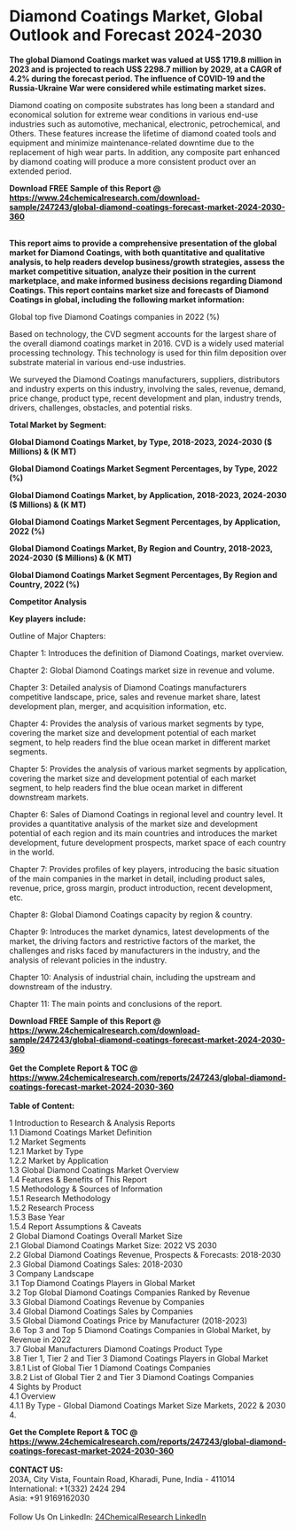 <h1>Diamond Coatings Market, Global Outlook and Forecast 2024-2030</h1><p><strong>The global Diamond Coatings market was valued at US$ 1719.8 million in 2023 and is projected to reach US$ 2298.7 million by 2029, at a CAGR of 4.2% during the forecast period. The influence of COVID-19 and the Russia-Ukraine War were considered while estimating market sizes.</strong></p><p>
</p><p>Diamond coating on composite substrates has long been a standard and economical solution for extreme wear conditions in various end-use industries such as automotive, mechanical, electronic, petrochemical, and Others. These features increase the lifetime of diamond coated tools and equipment and minimize maintenance-related downtime due to the replacement of high wear parts. In addition, any composite part enhanced by diamond coating will produce a more consistent product over an extended period.</p><div><b>Download FREE Sample of this Report @ 
            <a href="https://www.24chemicalresearch.com/download-sample/247243/global-diamond-coatings-forecast-market-2024-2030-360">
            https://www.24chemicalresearch.com/download-sample/247243/global-diamond-coatings-forecast-market-2024-2030-360</a></b></div><br><p>
</p><p><strong>This report aims to provide a comprehensive presentation of the global market for Diamond Coatings, with both quantitative and qualitative analysis, to help readers develop business/growth strategies, assess the market competitive situation, analyze their position in the current marketplace, and make informed business decisions regarding Diamond Coatings. This report contains market size and forecasts of Diamond Coatings in global, including the following market information:</strong></p><p>
</p><p>
</p><p>Global top five Diamond Coatings companies in 2022 (%)</p><p>
Based on technology, the CVD segment accounts for the largest share of the overall diamond coatings market in 2016. CVD is a widely used material processing technology. This technology is used for thin film deposition over substrate material in various end-use industries.</p><p>
We surveyed the Diamond Coatings manufacturers, suppliers, distributors and industry experts on this industry, involving the sales, revenue, demand, price change, product type, recent development and plan, industry trends, drivers, challenges, obstacles, and potential risks.</p><p>
<strong>Total Market by Segment:</strong></p><p>
<strong>Global Diamond Coatings Market, by Type, 2018-2023, 2024-2030 ($ Millions) &amp; (K MT)</strong></p><p>
<strong>Global Diamond Coatings Market Segment Percentages, by Type, 2022 (%)</strong></p><p>
</p><p>
<strong>Global Diamond Coatings Market, by Application, 2018-2023, 2024-2030 ($ Millions) &amp; (K MT)</strong></p><p>
<strong>Global Diamond Coatings Market Segment Percentages, by Application, 2022 (%)</strong></p><p>
</p><p>
<strong>Global Diamond Coatings Market, By Region and Country, 2018-2023, 2024-2030 ($ Millions) &amp; (K MT)</strong></p><p>
<strong>Global Diamond Coatings Market Segment Percentages, By Region and Country, 2022 (%)</strong></p><p>
</p><p>
<strong>Competitor Analysis</strong></p><p>
</p><p>
<strong>Key players include:</strong></p><p>
</p><p>
</p><p>Outline of Major Chapters:</p><p>
Chapter 1: Introduces the definition of Diamond Coatings, market overview.</p><p>
Chapter 2: Global Diamond Coatings market size in revenue and volume.</p><p>
Chapter 3: Detailed analysis of Diamond Coatings manufacturers competitive landscape, price, sales and revenue market share, latest development plan, merger, and acquisition information, etc.</p><p>
Chapter 4: Provides the analysis of various market segments by type, covering the market size and development potential of each market segment, to help readers find the blue ocean market in different market segments.</p><p>
Chapter 5: Provides the analysis of various market segments by application, covering the market size and development potential of each market segment, to help readers find the blue ocean market in different downstream markets.</p><p>
Chapter 6: Sales of Diamond Coatings in regional level and country level. It provides a quantitative analysis of the market size and development potential of each region and its main countries and introduces the market development, future development prospects, market space of each country in the world.</p><p>
Chapter 7: Provides profiles of key players, introducing the basic situation of the main companies in the market in detail, including product sales, revenue, price, gross margin, product introduction, recent development, etc.</p><p>
Chapter 8: Global Diamond Coatings capacity by region &amp; country.</p><p>
Chapter 9: Introduces the market dynamics, latest developments of the market, the driving factors and restrictive factors of the market, the challenges and risks faced by manufacturers in the industry, and the analysis of relevant policies in the industry.</p><p>
Chapter 10: Analysis of industrial chain, including the upstream and downstream of the industry.</p><p>
Chapter 11: The main points and conclusions of the report.</p><div><b>Download FREE Sample of this Report @ 
            <a href="https://www.24chemicalresearch.com/download-sample/247243/global-diamond-coatings-forecast-market-2024-2030-360">
            https://www.24chemicalresearch.com/download-sample/247243/global-diamond-coatings-forecast-market-2024-2030-360</a></b></div><br><div><b>Get the Complete Report & TOC @ 
            <a href="https://www.24chemicalresearch.com/reports/247243/global-diamond-coatings-forecast-market-2024-2030-360">
            https://www.24chemicalresearch.com/reports/247243/global-diamond-coatings-forecast-market-2024-2030-360</a></b></div><br>
            <b>Table of Content:</b><p>1 Introduction to Research & Analysis Reports<br />
    1.1 Diamond Coatings Market Definition<br />
    1.2 Market Segments<br />
        1.2.1 Market by Type<br />
        1.2.2 Market by Application<br />
    1.3 Global Diamond Coatings Market Overview<br />
    1.4 Features & Benefits of This Report<br />
    1.5 Methodology & Sources of Information<br />
        1.5.1 Research Methodology<br />
        1.5.2 Research Process<br />
        1.5.3 Base Year<br />
        1.5.4 Report Assumptions & Caveats<br />
2 Global Diamond Coatings Overall Market Size<br />
    2.1 Global Diamond Coatings Market Size: 2022 VS 2030<br />
    2.2 Global Diamond Coatings Revenue, Prospects & Forecasts: 2018-2030<br />
    2.3 Global Diamond Coatings Sales: 2018-2030<br />
3 Company Landscape<br />
    3.1 Top Diamond Coatings Players in Global Market<br />
    3.2 Top Global Diamond Coatings Companies Ranked by Revenue<br />
    3.3 Global Diamond Coatings Revenue by Companies<br />
    3.4 Global Diamond Coatings Sales by Companies<br />
    3.5 Global Diamond Coatings Price by Manufacturer (2018-2023)<br />
    3.6 Top 3 and Top 5 Diamond Coatings Companies in Global Market, by Revenue in 2022<br />
    3.7 Global Manufacturers Diamond Coatings Product Type<br />
    3.8 Tier 1, Tier 2 and Tier 3 Diamond Coatings Players in Global Market<br />
        3.8.1 List of Global Tier 1 Diamond Coatings Companies<br />
        3.8.2 List of Global Tier 2 and Tier 3 Diamond Coatings Companies<br />
4 Sights by Product<br />
    4.1 Overview<br />
        4.1.1 By Type - Global Diamond Coatings Market Size Markets, 2022 & 2030<br />
        4.</p><div><b>Get the Complete Report & TOC @ 
            <a href="https://www.24chemicalresearch.com/reports/247243/global-diamond-coatings-forecast-market-2024-2030-360">
            https://www.24chemicalresearch.com/reports/247243/global-diamond-coatings-forecast-market-2024-2030-360</a></b></div><br><b>CONTACT US:</b><br>
            203A, City Vista, Fountain Road, Kharadi, Pune, India - 411014<br>
            International: +1(332) 2424 294<br>
            Asia: +91 9169162030 <br><br>
            Follow Us On LinkedIn: <a href="https://www.linkedin.com/company/24chemicalresearch/">24ChemicalResearch LinkedIn</a>